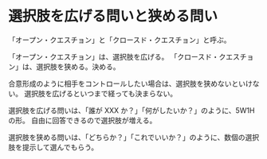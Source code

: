 # 選択肢を広げる問いと狭める問い

「オープン・クエスチョン」と「クロースド・クエスチョン」と呼ぶ。

「オープン・クエスチョン」は、選択肢を広げる。
「クロースド・クエスチョン」は、選択肢を狭める。決める。

合意形成のように相手をコントロールしたい場合は、選択肢を狭めないといけない。
選択肢を広げるといつまで経っても決まらない。

選択肢を広げる問いは、「誰が XXX か？」「何がしたいか？」のように、5W1H の形。
自由に回答できるので選択肢が増える。

選択肢を狭める問いは、「どちらか？」「これでいいか？」のように、数個の選択肢を提示して選んでもらう。
